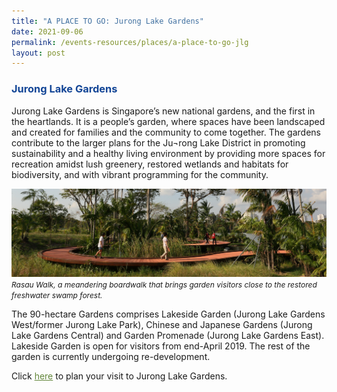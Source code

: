 ```yaml
---
title: "A PLACE TO GO: Jurong Lake Gardens"
date: 2021-09-06
permalink: /events-resources/places/a-place-to-go-jlg
layout: post
---
```

<h3 style="color:#124596; font-weight:bold;">Jurong Lake Gardens</h3>

Jurong Lake Gardens is Singapore’s new national gardens, and the first in the heartlands. It is a people’s garden, where spaces have been landscaped and created for families and the community to come together. The gardens contribute to the larger plans for the Ju¬rong Lake District in promoting sustainability and a healthy living environment by providing more spaces for recreation amidst lush greenery, restored wetlands and habitats for biodiversity, and with vibrant programming for the community.

![Alt text for image on Isomer site](/images/rasauwalkbanner.jpg)
<span style="font-size:12px; font-style:italic;">Rasau Walk, a meandering boardwalk that brings garden visitors close to the restored freshwater swamp forest.</span>

The 90-hectare Gardens comprises Lakeside Garden (Jurong Lake Gardens West/former Jurong Lake Park), Chinese and Japanese Gardens (Jurong Lake Gardens Central) and Garden Promenade (Jurong Lake Gardens East).
Lakeside Garden is open for visitors from end-April 2019. The rest of the garden is currently undergoing re-development.

Click <a href="https://www.nparks.gov.sg/juronglakegardens/who-we-are/jurong-lake-gardens" style="color:#62863a;">here</a> to plan your visit to Jurong Lake Gardens.
